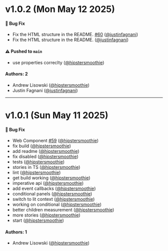 # v1.0.2 (Mon May 12 2025)

#### 🐛 Bug Fix

- Fix the HTML structure in the README. [#60](https://github.com/hipstersmoothie/window-splitter/pull/60) ([@justinfagnani](https://github.com/justinfagnani))
- Fix the HTML structure in the README. ([@justinfagnani](https://github.com/justinfagnani))

#### ⚠️ Pushed to `main`

- use properties correclty ([@hipstersmoothie](https://github.com/hipstersmoothie))

#### Authors: 2

- Andrew Lisowski ([@hipstersmoothie](https://github.com/hipstersmoothie))
- Justin Fagnani ([@justinfagnani](https://github.com/justinfagnani))

---

# v1.0.1 (Sun May 11 2025)

#### 🐛 Bug Fix

- Web Component [#59](https://github.com/hipstersmoothie/window-splitter/pull/59) ([@hipstersmoothie](https://github.com/hipstersmoothie))
- fix build ([@hipstersmoothie](https://github.com/hipstersmoothie))
- add readme ([@hipstersmoothie](https://github.com/hipstersmoothie))
- fix disabled ([@hipstersmoothie](https://github.com/hipstersmoothie))
- tests ([@hipstersmoothie](https://github.com/hipstersmoothie))
- stories in TS ([@hipstersmoothie](https://github.com/hipstersmoothie))
- lint ([@hipstersmoothie](https://github.com/hipstersmoothie))
- get build working ([@hipstersmoothie](https://github.com/hipstersmoothie))
- imperative api ([@hipstersmoothie](https://github.com/hipstersmoothie))
- add event callbacks ([@hipstersmoothie](https://github.com/hipstersmoothie))
- conditional panels ([@hipstersmoothie](https://github.com/hipstersmoothie))
- switch to lit context ([@hipstersmoothie](https://github.com/hipstersmoothie))
- working on conditional ([@hipstersmoothie](https://github.com/hipstersmoothie))
- better children measurement ([@hipstersmoothie](https://github.com/hipstersmoothie))
- more stories ([@hipstersmoothie](https://github.com/hipstersmoothie))
- start ([@hipstersmoothie](https://github.com/hipstersmoothie))

#### Authors: 1

- Andrew Lisowski ([@hipstersmoothie](https://github.com/hipstersmoothie))
